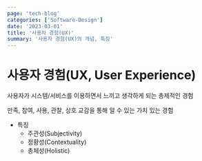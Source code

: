 ```yaml
---
page: 'tech-blog'
categories: ['Software-Design']
date: '2023-03-01'
title: '사용자 경험(UX)'
summary: '사용자 경험(UX)의 개념, 특징'
---
```


# 사용자 경험(UX, User Experience)

사용자가 시스템/서비스를 이용하면서 느끼고 생각하게 되는 총제적인 경험

만족, 참여, 사용, 관찰, 상호 교감을 통해 알 수 있는 가치 있는 경험

- 특징
  - 주관성(Subjectivity)
  - 정황성(Contextuality)
  - 총체성(Holistic)
